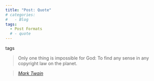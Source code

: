 ```yaml
---
title: "Post: Quote"
# categories:
#   - Blog
tags:
  - Post Formats
  # - quote
---
```


tags

> Only one thing is impossible for God: To find any sense in any copyright law on the planet.
  
> <cite><a href="http://www.brainyquote.com/quotes/quotes/m/marktwain163473.html">Mark Twain</a></cite>